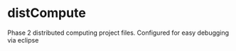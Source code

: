 # distCompute
Phase 2 distributed computing project files. Configured for easy debugging via eclipse
